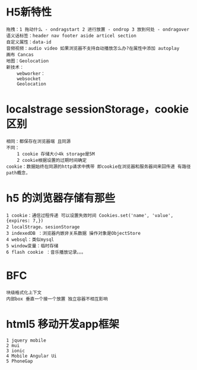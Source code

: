 
# H5新特性

    拖拽：1 拖动什么 - ondragstart 2 进行放置 - ondrop 3 放到何处 - ondragover 
    语义话标签：header nav footer aside articel section
    自定义属性：data-id
    音频视频：audio video 如果浏览器不支持自动播放怎么办?在属性中添加 autoplay
    画布 Cancas
    地图：Geolocation
    新技术：
        webworker：
        websocket 
        Geolocation

# localstrage sessionStorage，cookie 区别
    相同：都保存在浏览器端 且同源
    不同：
        1 cookie 存储大小4k storage是5M
        2 cookie根据设置的过期时间确定
    cookie：数据始终在同源的http请求中携带 即cookie在浏览器和服务器间来回传递 有路径path概念，

# h5 的浏览器存储有那些
    1 cookie：通信过程传递 可以设置失效时间 Cookies.set('name', 'value', {expires: 7,})
    2 localStrage，sesionStorage
    3 indexedDB ：浏览器内嵌非关系数据 操作对象是ObjectStore
    4 websql：类似mysql
    5 window变量：临时存储
    6 flash cookie ：音乐播放记录。。。

# BFC
    块级格式化上下文
    内部box 垂直一个接一个放置 独立容器不相互影响

# html5 移动开发app框架
    1 jquery mobile
    2 mui
    3 ionic
    4 Mobile Angular Ui
    5 PhoneGap
    